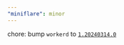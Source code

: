 ```yaml
---
"miniflare": minor
---
```


chore: bump `workerd` to [`1.20240314.0`](https://github.com/cloudflare/workerd/releases/tag/v1.20240314.0)

